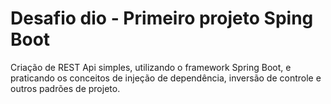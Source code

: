 # Desafio dio - Primeiro projeto Sping Boot



Criação de REST Api simples, utilizando o framework Spring Boot, e praticando os conceitos de injeção de dependência, inversão de controle e outros padrões de projeto.